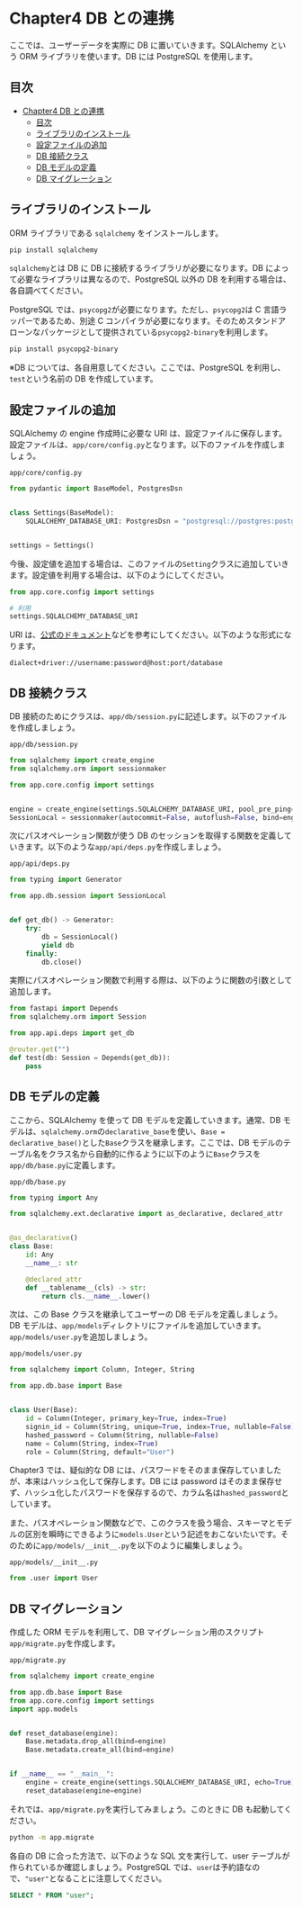 # Chapter4 DB との連携

ここでは、ユーザーデータを実際に DB に置いていきます。SQLAlchemy という ORM ライブラリを使います。DB には PostgreSQL を使用します。

## 目次

- [Chapter4 DB との連携](#chapter4-db-との連携)
  - [目次](#目次)
  - [ライブラリのインストール](#ライブラリのインストール)
  - [設定ファイルの追加](#設定ファイルの追加)
  - [DB 接続クラス](#db-接続クラス)
  - [DB モデルの定義](#db-モデルの定義)
  - [DB マイグレーション](#db-マイグレーション)

## ライブラリのインストール

ORM ライブラリである `sqlalchemy` をインストールします。

```bash
pip install sqlalchemy
```

`sqlalchemy`とは DB に DB に接続するライブラリが必要になります。DB によって必要なライブラリは異なるので、PostgreSQL 以外の DB を利用する場合は、各自調べてください。

PostgreSQL では、`psycopg2`が必要になります。ただし、`psycopg2`は C 言語ラッパーであるため、別途 C コンパイラが必要になります。そのためスタンドアローンなパッケージとして提供されている`psycopg2-binary`を利用します。

```bash
pip install psycopg2-binary
```

※DB については、各自用意してください。ここでは、PostgreSQL を利用し、`test`という名前の DB を作成しています。

## 設定ファイルの追加

SQLAlchemy の engine 作成時に必要な URI は、設定ファイルに保存します。設定ファイルは、`app/core/config.py`となります。以下のファイルを作成しましょう。

`app/core/config.py`

```python
from pydantic import BaseModel, PostgresDsn


class Settings(BaseModel):
    SQLALCHEMY_DATABASE_URI: PostgresDsn = "postgresql://postgres:postgres@localhost:5432/test"


settings = Settings()
```

今後、設定値を追加する場合は、このファイルの`Setting`クラスに追加していきます。設定値を利用する場合は、以下のようにしてください。

```python
from app.core.config import settings

# 利用
settings.SQLALCHEMY_DATABASE_URI
```

URI は、[公式のドキュメント](https://docs.sqlalchemy.org/en/20/core/engines.html)などを参考にしてください。以下のような形式になります。

```
dialect+driver://username:password@host:port/database
```

## DB 接続クラス

DB 接続のためにクラスは、`app/db/session.py`に記述します。以下のファイルを作成しましょう。

`app/db/session.py`

```python
from sqlalchemy import create_engine
from sqlalchemy.orm import sessionmaker

from app.core.config import settings


engine = create_engine(settings.SQLALCHEMY_DATABASE_URI, pool_pre_ping=True)
SessionLocal = sessionmaker(autocommit=False, autoflush=False, bind=engine)
```

次にパスオペレーション関数が使う DB のセッションを取得する関数を定義していきます。以下のような`app/api/deps.py`を作成しましょう。

`app/api/deps.py`

```python
from typing import Generator

from app.db.session import SessionLocal


def get_db() -> Generator:
    try:
        db = SessionLocal()
        yield db
    finally:
        db.close()
```

実際にパスオペレーション関数で利用する際は、以下のように関数の引数として追加します。

```python
from fastapi import Depends
from sqlalchemy.orm import Session

from app.api.deps import get_db

@router.get("")
def test(db: Session = Depends(get_db)):
    pass
```

## DB モデルの定義

ここから、SQLAlchemy を使って DB モデルを定義していきます。通常、DB モデルは、`sqlalchemy.orm`の`declarative_base`を使い、`Base = declarative_base()`とした`Base`クラスを継承します。ここでは、DB モデルのテーブル名をクラス名から自動的に作るように以下のように`Base`クラスを`app/db/base.py`に定義します。

`app/db/base.py`

```python
from typing import Any

from sqlalchemy.ext.declarative import as_declarative, declared_attr


@as_declarative()
class Base:
    id: Any
    __name__: str

    @declared_attr
    def __tablename__(cls) -> str:
        return cls.__name__.lower()
```

次は、この Base クラスを継承してユーザーの DB モデルを定義しましょう。DB モデルは、`app/models`ディレクトリにファイルを追加していきます。`app/models/user.py`を追加しましょう。

`app/models/user.py`

```python
from sqlalchemy import Column, Integer, String

from app.db.base import Base


class User(Base):
    id = Column(Integer, primary_key=True, index=True)
    signin_id = Column(String, unique=True, index=True, nullable=False)
    hashed_password = Column(String, nullable=False)
    name = Column(String, index=True)
    role = Column(String, default="User")
```

Chapter3 では、疑似的な DB には、パスワードをそのまま保存していましたが、本来はハッシュ化して保存します。DB には password はそのまま保存せず、ハッシュ化したパスワードを保存するので、カラム名は`hashed_password`としています。

また、パスオペレーション関数などで、このクラスを扱う場合、スキーマとモデルの区別を瞬時にできるように`models.User`という記述をおこないたいです。そのために`app/models/__init__.py`を以下のように編集しましょう。

`app/models/__init__.py`

```python
from .user import User
```

## DB マイグレーション

作成した ORM モデルを利用して、DB マイグレーション用のスクリプト`app/migrate.py`を作成します。

`app/migrate.py`

```python
from sqlalchemy import create_engine

from app.db.base import Base
from app.core.config import settings
import app.models


def reset_database(engine):
    Base.metadata.drop_all(bind=engine)
    Base.metadata.create_all(bind=engine)


if __name__ == "__main__":
    engine = create_engine(settings.SQLALCHEMY_DATABASE_URI, echo=True)
    reset_database(engine=engine)
```

それでは、`app/migrate.py`を実行してみましょう。このときに DB も起動してください。

```bash
python -m app.migrate
```

各自の DB に合った方法で、以下のような SQL 文を実行して、user テーブルが作られているか確認しましょう。PostgreSQL では、`user`は予約語なので、`"user"`となることに注意してください。

```sql
SELECT * FROM "user";
```
